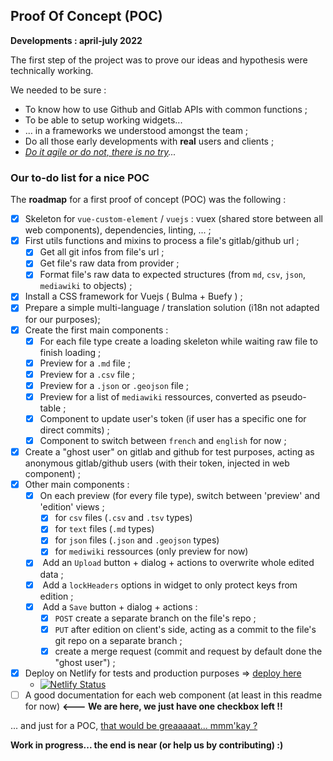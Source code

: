 ## Proof Of Concept (POC) 

**Developments : april-july 2022**

The first step of the project was to prove our ideas and hypothesis were technically working.

We needed to be sure :

- To know how to use Github and Gitlab APIs with common functions ;
- To be able to setup working widgets...
- ... in a frameworks we understood amongst the team ;
- Do all those early developments with **real** users and clients ;
- _[Do it agile or do not, there is no try](https://www.youtube.com/watch?v=BQ4yd2W50No)..._

### Our to-do list for a nice POC

The **roadmap** for a first proof of concept (POC) was the following :

- [x] Skeleton for `vue-custom-element` / `vuejs` : vuex (shared store between all web components), dependencies, linting, ... ;
- [x] First utils functions and mixins to process a file's gitlab/github url ;
  - [x] Get all git infos from file's url ;
  - [x] Get file's raw data from provider ;
  - [x] Format file's raw data to expected structures (from `md`, `csv`, `json`, `mediawiki` to objects) ;
- [x] Install a CSS framework for Vuejs ( Bulma + Buefy ) ;
- [x] Prepare a simple multi-language / translation solution (i18n not adapted for our purposes);
- [x] Create the first main components :
  - [x] For each file type create a loading skeleton while waiting raw file to finish loading ;
  - [x] Preview for a `.md` file ;
  - [x] Preview for a `.csv` file ;
  - [x] Preview for a `.json` or `.geojson` file ;
  - [x] Preview for a list of `mediawiki` ressources, converted as pseudo-table ;
  - [x] Component to update user's token (if user has a specific one for direct commits) ;
  - [x] Component to switch between `french` and `english` for now ;
- [x] Create a "ghost user" on gitlab and github for test purposes, acting as anonymous gitlab/github users (with their token, injected in web component) ;
- [x] Other main components :
  - [x] On each preview (for every file type), switch between 'preview' and 'edition' views ;
    - [x] for `csv` files (`.csv` and `.tsv` types)
    - [x] for `text` files (`.md` types)
    - [x] for `json` files (`.json` and `.geojson` types)
    - [x] for `mediwiki` ressources (only preview for now)
  - [x]  Add an `Upload` button + dialog + actions to overwrite whole edited data ;
  - [x]  Add a `lockHeaders` options in widget to only protect keys from edition ;
  - [x]  Add a `Save` button + dialog + actions :
    - [x] `POST` create a separate branch on the file's repo ;
    - [x] `PUT` after edition on client's side, acting as a commit to the file's git repo on a separate branch ;
    - [x] create a merge request (commit and request by default done the "ghost user") ; 
- [x] Deploy on Netlify for tests and production purposes => [deploy here](https://gitribute.multi.coop/)
  - [![Netlify Status](https://api.netlify.com/api/v1/badges/1cd66edf-3b08-43db-bd21-6490377bb24a/deploy-status)](https://app.netlify.com/sites/multi-gitribute/deploys)
- [ ] A good documentation for each web component (at least in this readme for now) **<--- We are here, we just have one checkbox left !!**

... and just for a POC, [that would be greaaaaat... mmm'kay ?](https://www.youtube.com/watch?v=JFRa7Ovym8s&ab_channel=IAJSTU)

**Work in progress... the end is near (or help us by contributing) :)**
